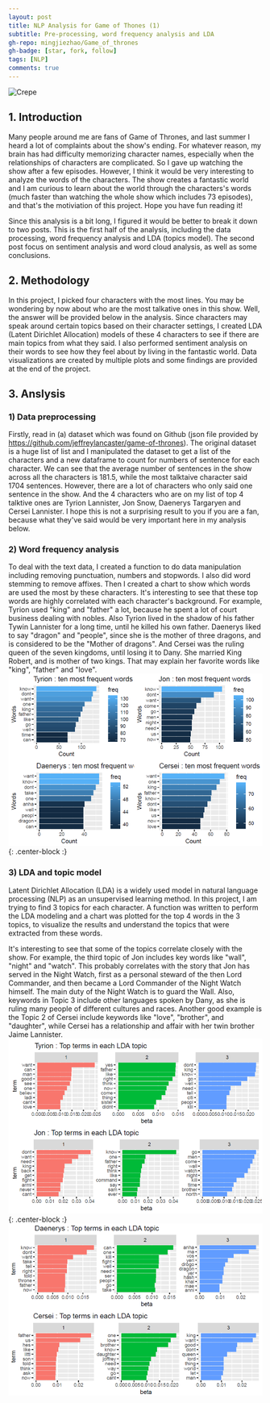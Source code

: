 ```yaml
---
layout: post
title: NLP Analysis for Game of Thones (1)
subtitle: Pre-processing, word frequency analysis and LDA
gh-repo: mingjiezhao/Game_of_thrones
gh-badge: [star, fork, follow]
tags: [NLP]
comments: true
---
```

![Crepe](https://s3-media3.fl.yelpcdn.com/bphoto/cQ1Yoa75m2yUFFbY2xwuqw/348s.jpg)
## 1. Introduction
Many people around me are fans of Game of Thrones, and last summer I heard a lot of complaints about the show's ending. For whatever reason, my brain has had difficulty memorizing character names, especially when the relationships of characters are complicated. So I gave up watching the show after a few episodes. However, I think it would be very interesting to analyze the words of the characters. The show creates a fantastic world and I am curious to learn about the world through the characters's words (much faster than watching the whole show which includes 73 episodes), and that's the motiviation of this project. Hope you have fun reading it!

Since this analysis is a bit long, I figured it would be better to break it down to two posts. This is the first half of the analysis, including the data processing, word frequency analysis and LDA (topics model). The second post focus on sentiment analysis and word cloud analysis, as well as some conclusions. 

## 2. Methodology
In this project, I picked four characters with the most lines. You may be wondering by now about who are the most talkative ones in this show. Well, the answer will be provided below in the analysis. Since characters may speak around certain topics based on their character settings, I created LDA (Latent Dirichlet Allocation) models of these 4 characters to see if there are main topics from what they said. I also performed sentiment analysis on their words to see how they feel about by living in the fantastic world. Data visualizations are created by multiple plots and some findings are provided at the end of the project.

## 3. Anslysis
### 1) Data preprocessing
Firstly, read in (a) dataset which was found on Github (json file provided by https://github.com/jeffreylancaster/game-of-thrones). The original dataset is a huge list of list and I manipulated the dataset to get a list of the characters and a new dataframe to count for numbers of sentence for each character. We can see that the average number of sentences in the show across all the characters is 181.5, while the most talktaive character said 1704 sentences. However, there are a lot of characters who only said one sentence in the show. And the 4 characters who are on my list of top 4 talktive ones are Tyrion Lannister, Jon Snow, Daenerys Targaryen and Cersei Lannister. I hope this is not a surprising result to you if you are a fan, because what they've said would be very important here in my analysis below.


### 2) Word frequency analysis
To deal with the text data, I created a function to do data manipulation including removing punctuation, numbers and stopwords. I also did word stemming to remove affixes. Then I created a chart to show which words are used the most by these characters. It's interesting to see that these top words are highly correlated with each character's background. For example, Tyrion used "king" and "father" a lot, because he spent a lot of court business dealing with nobles. Also Tyrion lived in the shadow of his father Tywin Lannister for a long time, until he killed his own father. Daenerys liked to say "dragon" and "people", since she is the mother of three dragons, and is considered to be the "Mother of dragons". And  Cersei was the ruling queen of the seven kingdoms, until losing it to Dany. She married King Robert, and is mother of two kings. That may explain her favorite words like "king", "father" and "love".
![img1](https://github.com/mingjiezhao/mingjiezhao.github.io/blob/master/img/posts_imgs/post1-nlp/pic1.png){: .center-block :}


### 3) LDA and topic model
Latent Dirichlet Allocation (LDA) is a widely used model in natural language processing (NLP) as an unsupervised learning method. In this project, I am trying to find 3 topics for each character. A function was written to perform the LDA modeling and a chart was plotted for the top 4 words in the 3 topics, to visualize the results and understand the topics that were extracted from these words.

It's interesting to see that some of the topics correlate closely with the show. For example, the third topic of Jon includes key words like "wall", "night" and "watch". This probably correlates with the story that Jon has served in the Night Watch, first as a personal steward of the then Lord Commander, and then became a Lord Commander of the Night Watch himself. The main duty of the Night Watch is to guard the Wall. Also, keywords in Topic 3 include other languages spoken by Dany, as she is ruling many people of different cultures and races. Another good example is the Topic 2 of Cersei include keywords like "love", "brother", and "daughter", while Cersei has a relationship and affair with her twin brother Jaime Lannister.
![img2](https://github.com/mingjiezhao/mingjiezhao.github.io/blob/master/img/posts_imgs/post1-nlp/pic2.png){: .center-block :}
![img3](https://github.com/mingjiezhao/mingjiezhao.github.io/blob/master/img/posts_imgs/post1-nlp/pic3.png)




<!-- Here's a useless table:

| Number | Next number | Previous number |
| :------ |:--- | :--- |
| Five | Six | Four |
| Ten | Eleven | Nine |
| Seven | Eight | Six |
| Two | Three | One |


How about a yummy crepe?





## Boxes
You can add notification, warning and error boxes like this:

### Notification

{: .box-note}
**Note:** This is a notification box.

### Warning

{: .box-warning}
**Warning:** This is a warning box.

### Error

{: .box-error}
**Error:** This is an error box.
 -->